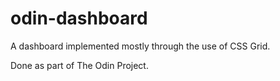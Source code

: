 # odin-dashboard

A dashboard implemented mostly through the use of CSS Grid.

Done as part of The Odin Project.